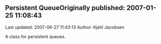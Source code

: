 ## Persistent QueueOriginally published: 2007-01-25 11:08:43 
Last updated: 2007-06-27 11:43:13 
Author: Kjetil Jacobsen 
 
A class for persistent queues.